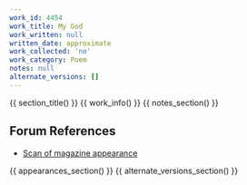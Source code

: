 ```yaml
---
work_id: 4454
work_title: My God
work_written: null
written_date: approximate
work_collected: 'no'
work_category: Poem
notes: null
alternate_versions: []
---
```


{{ section_title() }}
{{ work_info() }}
{{ notes_section() }}
## Forum References
- [Scan of magazine appearance](https://bukowskiforum.com/threads/eight-poems-from-wormwood-review-no-71-legs-hips-behind-1978.12757/)

{{ appearances_section() }}
{{ alternate_versions_section() }}